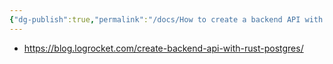```yaml
---
{"dg-publish":true,"permalink":"/docs/How to create a backend API with Rust and Postgres - LogRocket/","title":"How to create a backend API with Rust and Postgres - LogRocket"}
---
```


- https://blog.logrocket.com/create-backend-api-with-rust-postgres/
